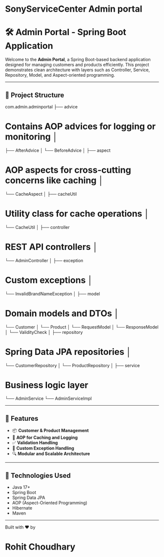 # SonyServiceCenter Admin portal


# 🛠️ Admin Portal - Spring Boot Application

Welcome to the **Admin Portal**, a Spring Boot-based backend application designed for managing customers and products efficiently. This project demonstrates clean architecture with layers such as Controller, Service, Repository, Model, and Aspect-oriented programming.

---

## 📁 Project Structure
com.admin.adminportal 
├── advice 
# Contains AOP advices for logging or monitoring │ 
  ├── AfterAdvice │ 
  └── BeforeAdvice │ 
├── aspect 
# AOP aspects for cross-cutting concerns like caching │ 
  └── CacheAspect │ 
├── cacheUtil 
# Utility class for cache operations │ 
  └── CacheUtil │ 
├── controller 
# REST API controllers │ 
  └── AdminController │ 
├── exception
# Custom exceptions │ 
  └── InvalidBrandNameException │ 
├── model 
# Domain models and DTOs │ 
  └── Customer │
  └── Product │ 
  └── RequestModel │ 
  └── ResponseModel │ 
  └── ValidityCheck │ 
├── repository 
# Spring Data JPA repositories │ 
  └── CustomerRepository │ 
  └── ProductRepository │ 
├── service 
  # Business logic layer 
  └── AdminService 
  └── AdminServiceImpl


---

## 🔧 Features

- 📦 **Customer & Product Management**
- 🧠 **AOP for Caching and Logging**
- ✅ **Validation Handling**
- 🔁 **Custom Exception Handling**
- 🔍 **Modular and Scalable Architecture**

---

## 🧪 Technologies Used

- Java 17+
- Spring Boot
- Spring Data JPA
- AOP (Aspect-Oriented Programming)
- Hibernate
- Maven

---
Built with ❤️ by 
# Rohit Choudhary

